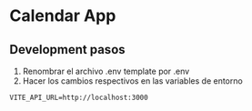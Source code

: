 
# Calendar App



## Development pasos


1. Renombrar el archivo  .env template por .env
2. Hacer los cambios respectivos en las variables de entorno



```
VITE_API_URL=http://localhost:3000

```